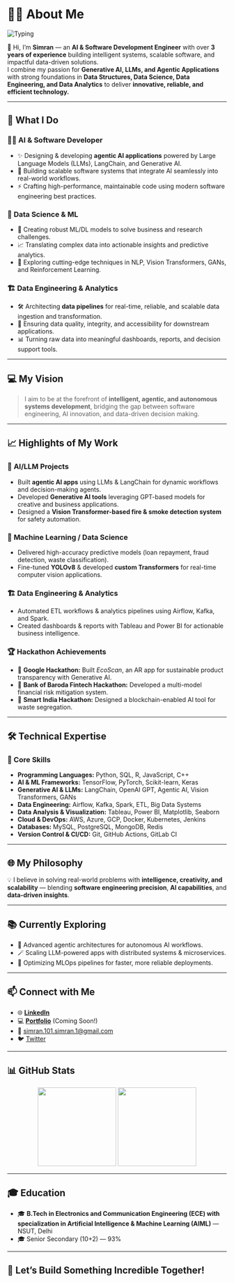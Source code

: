 # 👩‍💻 About Me

![Typing](https://readme-typing-svg.herokuapp.com/?lines=Hi,+I’m+Simran!;AI+%20+Software+Developer;Generative+AI+%6C+LLMs+%7C+Agentic+Apps;Data+Science+%7C+Data+Engineering+%7C+Analytics;Let’s+build+intelligent+systems+together!&center=true&size=22)

🌟 Hi, I’m **Simran** — an **AI & Software Development Engineer** with over **3 years of experience** building intelligent systems, scalable software, and impactful data-driven solutions.  
I combine my passion for **Generative AI, LLMs, and Agentic Applications** with strong foundations in **Data Structures, Data Science, Data Engineering, and Data Analytics** to deliver **innovative, reliable, and efficient technology.**

---

## 🚀 What I Do

### 👨‍💻 **AI & Software Developer**
- ✨ Designing & developing **agentic AI applications** powered by Large Language Models (LLMs), LangChain, and Generative AI.
- 🤖 Building scalable software systems that integrate AI seamlessly into real-world workflows.
- ⚡ Crafting high-performance, maintainable code using modern software engineering best practices.

### 🔬 **Data Science & ML**
- 🧠 Creating robust ML/DL models to solve business and research challenges.
- 📈 Translating complex data into actionable insights and predictive analytics.
- 🔎 Exploring cutting-edge techniques in NLP, Vision Transformers, GANs, and Reinforcement Learning.

### 🏗️ **Data Engineering & Analytics**
- 🛠️ Architecting **data pipelines** for real-time, reliable, and scalable data ingestion and transformation.
- 🔗 Ensuring data quality, integrity, and accessibility for downstream applications.
- 📊 Turning raw data into meaningful dashboards, reports, and decision support tools.

---

## 💻 My Vision
> I aim to be at the forefront of **intelligent, agentic, and autonomous systems development**, bridging the gap between software engineering, AI innovation, and data-driven decision making.

---

## 📈 Highlights of My Work

### 🌟 **AI/LLM Projects**
- Built **agentic AI apps** using LLMs & LangChain for dynamic workflows and decision-making agents.
- Developed **Generative AI tools** leveraging GPT-based models for creative and business applications.
- Designed a **Vision Transformer-based fire & smoke detection system** for safety automation.

### 🤖 **Machine Learning / Data Science**
- Delivered high-accuracy predictive models (loan repayment, fraud detection, waste classification).
- Fine-tuned **YOLOv8** & developed **custom Transformers** for real-time computer vision applications.

### 🏗️ **Data Engineering & Analytics**
- Automated ETL workflows & analytics pipelines using Airflow, Kafka, and Spark.
- Created dashboards & reports with Tableau and Power BI for actionable business intelligence.

### 🏆 **Hackathon Achievements**
- 🥇 **Google Hackathon:** Built *EcoScan*, an AR app for sustainable product transparency with Generative AI.
- 🥈 **Bank of Baroda Fintech Hackathon:** Developed a multi-model financial risk mitigation system.
- 🥉 **Smart India Hackathon:** Designed a blockchain-enabled AI tool for waste segregation.

---

## 🛠️ Technical Expertise

### 🌟 Core Skills
- **Programming Languages:** Python, SQL, R, JavaScript, C++
- **AI & ML Frameworks:** TensorFlow, PyTorch, Scikit-learn, Keras
- **Generative AI & LLMs:** LangChain, OpenAI GPT, Agentic AI, Vision Transformers, GANs
- **Data Engineering:** Airflow, Kafka, Spark, ETL, Big Data Systems
- **Data Analysis & Visualization:** Tableau, Power BI, Matplotlib, Seaborn
- **Cloud & DevOps:** AWS, Azure, GCP, Docker, Kubernetes, Jenkins
- **Databases:** MySQL, PostgreSQL, MongoDB, Redis
- **Version Control & CI/CD:** Git, GitHub Actions, GitLab CI

---

## 🌐 My Philosophy
💡 I believe in solving real-world problems with **intelligence, creativity, and scalability** — blending **software engineering precision**, **AI capabilities**, and **data-driven insights**.

---

## 📚 Currently Exploring
- 🧩 Advanced agentic architectures for autonomous AI workflows.
- 🪄 Scaling LLM-powered apps with distributed systems & microservices.
- 📜 Optimizing MLOps pipelines for faster, more reliable deployments.

---

## 📫 Connect with Me
- 🌐 [**LinkedIn**](https://www.linkedin.com/in/simran-%E2%80%8E-1245a12b1/)
- 💻 [**Portfolio**](#) (Coming Soon!)
- 📧 [simran.101.simran.1@gmail.com](mailto:simran.101.simran.1@gmail.com)
- 🐦 [Twitter](https://x.com/simran.101.simran.1)

---

## 📊 GitHub Stats
<div align="center">
  <img src="https://github-readme-stats.vercel.app/api?username=simran1devloper&show_icons=true&include_all_commits=true&count_private=true&theme=tokyonight" height="180" />
  <img src="https://github-readme-stats.vercel.app/api/top-langs?username=simran1devloper&layout=compact&langs_count=8&theme=tokyonight" height="180" />
</div>

---

## 🎓 Education
- 🎓 **B.Tech in Electronics and Communication Engineering (ECE) with specialization in Artificial Intelligence & Machine Learning (AIML)** — NSUT, Delhi
- 🎓 Senior Secondary (10+2) — 93%

---

## 🚀 Let’s Build Something Incredible Together!

